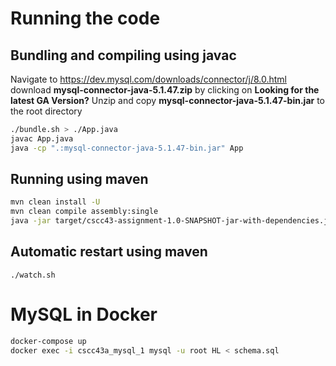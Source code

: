 # Running the code

## Bundling and compiling using javac

Navigate to https://dev.mysql.com/downloads/connector/j/8.0.html download
**mysql-connector-java-5.1.47.zip** by clicking on **Looking for the latest GA Version?**
Unzip and copy **mysql-connector-java-5.1.47-bin.jar** to the root directory

```sh
./bundle.sh > ./App.java
javac App.java
java -cp ".:mysql-connector-java-5.1.47-bin.jar" App
```

## Running using maven

```sh
mvn clean install -U
mvn clean compile assembly:single
java -jar target/cscc43-assignment-1.0-SNAPSHOT-jar-with-dependencies.jar
```

## Automatic restart using maven

```
./watch.sh
```

# MySQL in Docker

```sh
docker-compose up
docker exec -i cscc43a_mysql_1 mysql -u root HL < schema.sql
```
